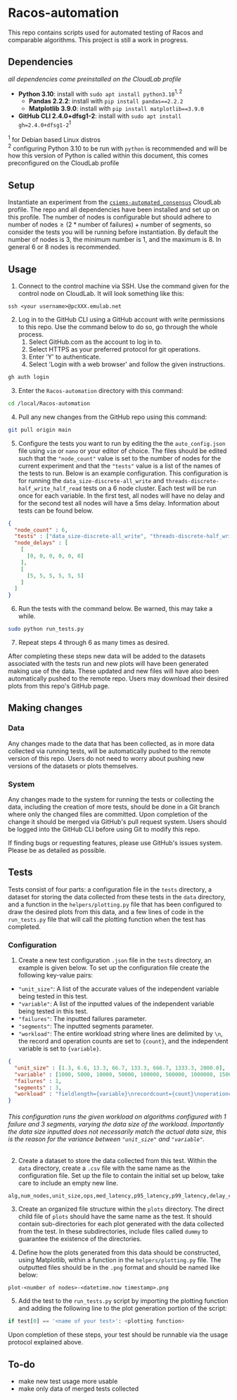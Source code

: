 ﻿# Racos-automation

This repo contains scripts used for automated testing of Racos and comparable algorithms. This project is still a work in progress.

## Dependencies

_all dependencies come preinstalled on the CloudLab profile_

- __Python 3.10__: install with `sudo apt install python3.10`$^{1, 2}$
  - __Pandas 2.2.2__: install with `pip install pandas==2.2.2`
  - __Matplotlib 3.9.0__: install with `pip install matplotlib==3.9.0`
- __GitHub CLI 2.4.0+dfsg1-2__: install with `sudo apt install gh=2.4.0+dfsg1-2`$^1$

$^1$ for Debian based Linux distros\
$^2$ configuring Python 3.10 to be run with `python` is recommended and will be how this version of Python is called within this document, this comes preconfigured on the CloudLab profile
  
## Setup

Instantiate an experiment from the [`csiems-automated_consensus`](https://www.cloudlab.us/p/d4eff2ff255ef9bbeb746b1b7d3cca818187079d) CloudLab profile. The repo and all dependencies have been installed and set up on this profile. The number of nodes is configurable but should adhere to $\text{number of nodes} \geq (2 * \text{number of failures}) + \text{number of segments}$, so consider the tests you will be running before instantiation. By default the number of nodes is 3, the minimum number is 1, and the maximum is 8. In general 6 or 8 nodes is recommended.

## Usage

1. Connect to the control machine via SSH. Use the command given for the control node on CloudLab. It will look something like this:

```
ssh <your username>@pcXXX.emulab.net
```
2. Log in to the GitHub CLI using a GitHub account with write permissions to this repo. Use the command below to do so, go through the whole process.
   1. Select GitHub.com as the account to log in to.
   2. Select HTTPS as your preferred protocol for git operations.
   3. Enter 'Y' to authenticate.
   4. Select 'Login with a web browser' and follow the given instructions.

```bash
gh auth login
```

3. Enter the `Racos-automation` directory with this command:

```bash
cd /local/Racos-automation
```

4. Pull any new changes from the GitHub repo using this command:

```bash
git pull origin main
```

5. Configure the tests you want to run by editing the the `auto_config.json` file using `vim` or `nano` or your editor of choice. The files should be edited such that the `"node_count"` value is set to the number of nodes for the current experiment and that the `"tests"` value is a list of the names of the tests to run. Below is an example configuration. This configuration is for running the `data_size-discrete-all_write` and `threads-discrete-half_write_half_read` tests on a 6 node cluster. Each test will be run once for each variable. In the first test, all nodes will have no delay and for the second test all nodes will have a 5ms delay. Information about tests can be found below.

```json
{
  "node_count" : 6,
  "tests" : ["data_size-discrete-all_write", "threads-discrete-half_write_half_read"],
  "node_delays" : [
    [
      [0, 0, 0, 0, 0, 0]
    ],
    [
      [5, 5, 5, 5, 5, 5]
    ]
  ]
}
```
6. Run the tests with the command below. Be warned, this may take a while.

```bash
sudo python run_tests.py
```

7. Repeat steps 4 through 6 as many times as desired.

After completing these steps new data will be added to the datasets associated with the tests run and new plots will have been generated making use of the data. These updated and new files will have also been automatically pushed to the remote repo. Users may download their desired plots from this repo's GitHub page.

## Making changes

### Data

Any changes made to the data that has been collected, as in more data collected via running tests, will be automatically pushed to the remote version of this repo. Users do not need to worry about pushing new versions of the datasets or plots themselves.

### System

Any changes made to the system for running the tests or collecting the data, including the creation of more tests, should be done in a Git branch where only the changed files are committed. Upon completion of the change it should be merged via GitHub's pull request system. Users should be logged into the GitHub CLI before using Git to modify this repo.

If finding bugs or requesting features, please use GitHub's issues system. Please be as detailed as possible.

## Tests

Tests consist of four parts: a configuration file in the `tests` directory, a dataset for storing the data collected from these tests in the `data` directory, and a function in the `helpers/plotting.py` file that has been configured to draw the desired plots from this data, and a few lines of code in the `run_tests.py` file that will call the plotting function when the test has completed.

### Configuration

1. Create a new test configuration `.json` file in the `tests` directory, an example is given below. To set up the configuration file create the following key-value pairs:
  - `"unit_size"`: A list of the accurate values of the independent variable being tested in this test.
  - `"variable"`: A list of the inputted values of the independent variable being tested in this test.
  - `"failures"`: The inputted failures parameter.
  - `"segments"`: The inputted segments parameter.
  - `"workload"`: The entire workload string where lines are delimited by `\n`, the record and operation counts are set to `{count}`, and the independent variable is set to `{variable}`.

```json
{
  "unit_size" : [1.3, 6.6, 13.3, 66.7, 133.3, 666.7, 1333.3, 2000.0],
  "variable" : [1000, 5000, 10000, 50000, 100000, 500000, 1000000, 1500000],
  "failures" : 1,
  "segments" : 3,
  "workload" : "fieldlength={variable}\nrecordcount={count}\noperationcount={count}\nfieldcount=1\nreadproportion=0.0\nupdateproportion=1.0\nreadmodifywriteproportion=0.0\nscanproportion=0\ninsertproportion=0\nworkload=core\nreadallfields=true\nthreadcount=50\nrequestdistribution=zipfian"
}
```

###### This configuration runs the given workload on algorithms configured with 1 failure and 3 segments, varying the data size of the workload. Importantly the data size inputted does not necessarily match the actual data size, this is the reason for the variance between `"unit_size"` and `"variable"`.

2. Create a dataset to store the data collected from this test. Within the `data` directory, create a `.csv` file with the same name as the configuration file. Set up the file to contain the initial set up below, take care to include an empty new line.

```csv
alg,num_nodes,unit_size,ops,med_latency,p95_latency,p99_latency,delay_config

```

3. Create an organized file structure within the `plots` directory. The direct child file of `plots` should have the same name as the test. It should contain sub-directories for each plot generated with the data collected from the test. In these subdirectories, include files called `dummy` to guarantee the existence of the directories.

4. Define how the plots generated from this data should be constructed, using Matplotlib, within a function in the `helpers/plotting.py` file. The outputted files should be in the `.png` format and should be named like below:

```
plot-<number of nodes>-<datetime.now timestamp>.png
```

5. Add the test to the `run_tests.py` script by importing the plotting function and adding the following line to the plot generation portion of the script:

```python
if test[0] == '<name of your test>': <plotting function>
```

Upon completion of these steps, your test should be runnable via the usage protocol explained above.

## To-do

- make new test usage more usable
- make only data of merged tests collected
